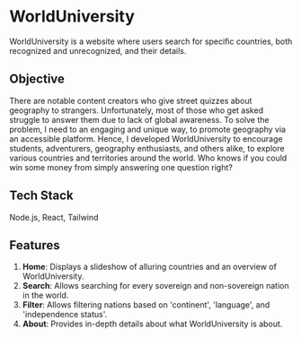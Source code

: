 # WorldUniversity

WorldUniversity is a  website where users search for specific countries, both recognized and unrecognized, and their details.

## Objective

There are notable content creators who give street quizzes about geography to strangers. Unfortunately, most of those who get asked struggle to answer them due to lack of global awareness.
To solve the problem, I need to an engaging and unique way, to promote geography via an accessible platform.
Hence, I developed WorldUniversity to encourage students, adventurers, geography enthusiasts, and others alike, to explore various countries and territories around the world.
Who knows if you could win some money from simply answering one question right?

## Tech Stack

Node.js, React, Tailwind

## Features
1. **Home**: Displays a slideshow of alluring countries and an overview of WorldUniversity.
2. **Search**: Allows searching for every sovereign and non-sovereign nation in the world.
3. **Filter**: Allows filtering nations based on 'continent', 'language', and 'independence status'.
4. **About**: Provides in-depth details about what WorldUniversity is about.
